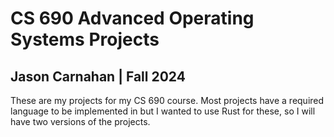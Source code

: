 # CS 690 Advanced Operating Systems Projects

## Jason Carnahan | Fall 2024

These are my projects for my CS 690 course. Most projects have a required language to be implemented in but I wanted to use Rust for these, so I will have two versions of the projects.
